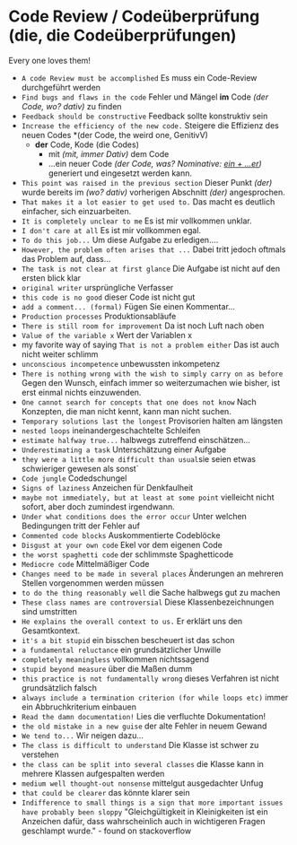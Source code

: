 # Code Review / Codeüberprüfung (die, die Codeüberprüfungen)

Every one loves them! 

- `A code Review must be accomplished` Es muss ein Code-Review durchgeführt werden
- `Find bugs and flaws in the code` Fehler und Mängel **im** Code *(der Code, wo? dativ)* zu finden
- `Feedback should be constructive` Feedback sollte konstruktiv sein
- `Increase the efficiency of the new code.` Steigere die Effizienz des neuen Codes *(der Code, the weird one, GenitivV)
  - **der** Code, Kode (die Codes)
    - mit *(mit, immer Dativ)* dem Code 
    - ...ein neuer Code *(der Code, was? Nominative:  [ein + ...er](./grammar-tables/articles.md#indefinite-article))* generiert und eingesetzt werden kann. 
- `This point was raised in the previous section` Dieser Punkt *(der)* wurde bereits im *(wo? dativ)* vorherigen Abschnitt *(der)* angesprochen. 
- `That makes it a lot easier to get used to.` Das macht es deutlich einfacher, sich einzuarbeiten. 
- `It is completely unclear to me` Es ist mir vollkommen unklar.
- `I don't care at all` Es ist mir vollkommen egal.
- `To do this job...` Um diese Aufgabe zu erledigen....
- `However, the problem often arises that ...` Dabei tritt jedoch oftmals das Problem auf, dass...
- `The task is not clear at first glance` Die Aufgabe ist nicht auf den ersten blick klar
- `original writer` ursprüngliche Verfasser 
- `this code is no good` dieser Code ist nicht gut
- `add a comment... (formal)` Fügen Sie einen Kommentar... 
- `Production processes` Produktionsabläufe
- `There is still room for improvement` Da ist noch Luft nach oben 
- `Value of the variable x` Wert der Variablen x 
- my favorite way of saying `That is not a problem either` Das ist auch nicht weiter schlimm
- `unconscious incompetence`  unbewussten inkompetenz 
- `There is nothing wrong with the wish to simply carry on as before` Gegen den Wunsch, einfach immer so weiterzumachen wie bisher, ist erst einmal nichts einzuwenden.
- `One cannot search for concepts that one does not know` Nach Konzepten, die man nicht kennt, kann man nicht suchen.
- `Temporary solutions last the longest` Provisorien halten am längsten
- `nested loops` ineinandergeschachtelte Schleifen
- `estimate halfway true...` halbwegs zutreffend einschätzen...
- `Underestimating a task` Unterschätzung einer Aufgabe
- `they were a little more difficult than usual`sie seien etwas schwieriger gewesen als sonst` 
- `Code jungle` Codedschungel
- `Signs of laziness` Anzeichen für Denkfaulheit
- `maybe not immediately, but at least at some point` vielleicht nicht sofort, aber doch zumindest irgendwann.
- `Under what conditions does the error occur` Unter welchen Bedingungen tritt der Fehler auf
- `Commented code blocks` Auskommentierte Codeblöcke
- `Disgust at your own code` Ekel vor dem eigenen Code
- `the worst spaghetti code` der schlimmste Spaghetticode
- `Mediocre code` Mittelmäßiger Code 
- `Changes need to be made in several places` Änderungen an mehreren Stellen vorgenommen werden müssen
- `to do the thing reasonably well` die Sache halbwegs gut zu machen
- `These class names are controversial` Diese Klassenbezeichnungen sind umstritten
- `He explains the overall context to us.` Er erklärt uns den Gesamtkontext.
- `it's a bit stupid`  ein bisschen bescheuert ist das schon
- `a fundamental reluctance` ein grundsätzlicher Unwille
- `completely meaningless` vollkommen nichtssagend
- `stupid beyond measure` über die Maßen dumm
- `this practice is not fundamentally wrong` dieses Verfahren ist nicht grundsätzlich falsch
- `always include a termination criterion (for while loops etc)` immer ein Abbruchkriterium einbauen 
- `Read the damn documentation!` Lies die verfluchte Dokumentation!
- `the old mistake in a new guise` der alte Fehler in neuem Gewand
- `We tend to...` Wir neigen dazu...
- `The class is difficult to understand` Die Klasse ist schwer zu verstehen
- `the class can be split into several classes`  die Klasse kann in mehrere Klassen aufgespalten werden 
- `medium well thought-out nonsense` mittelgut ausgedachter Unfug
- `that could be clearer` das könnte klarer sein
- `Indifference to small things is a sign that more important issues have probably been sloppy` "Gleichgültigkeit in Kleinigkeiten ist ein Anzeichen dafür, dass wahrscheinlich auch in wichtigeren Fragen geschlampt wurde." - found on stackoverflow 